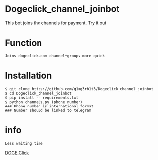 # Dogeclick_channel_joinbot
This bot joins the channels for payment. Try it out
# Function
``` 
Joins dogeclick.com channel+groups more quick
```
# Installation
```
$ git clone https://github.com/g1ng3rb1t3/Dogeclick_channel_joinbot
$ cd Dogeclick_channel_joinbot
$ pip install -r requirements.txt
$ python channels.py (phone number)
### Phone number is international format
### Number should be linked to telegram
```
# info
```
Less waiting time
```
[DOGE Click](https://dogeclick.com/)
